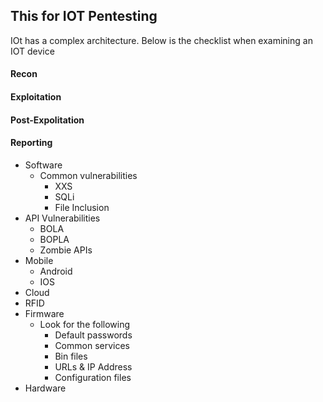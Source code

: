 ## This for IOT Pentesting

IOt has a complex architecture. Below is the checklist when examining an IOT device  
#### Recon
#### Exploitation
#### Post-Expolitation
#### Reporting


- Software
  - Common vulnerabilities
    - XXS
    - SQLi
    - File Inclusion
- API Vulnerabilities
  - BOLA
  - BOPLA
  - Zombie APIs
- Mobile
  - Android
  - IOS
- Cloud
- RFID
- Firmware
  - Look for the following
    - Default passwords
    - Common services
    - Bin files
    - URLs & IP Address
    - Configuration files 
- Hardware


